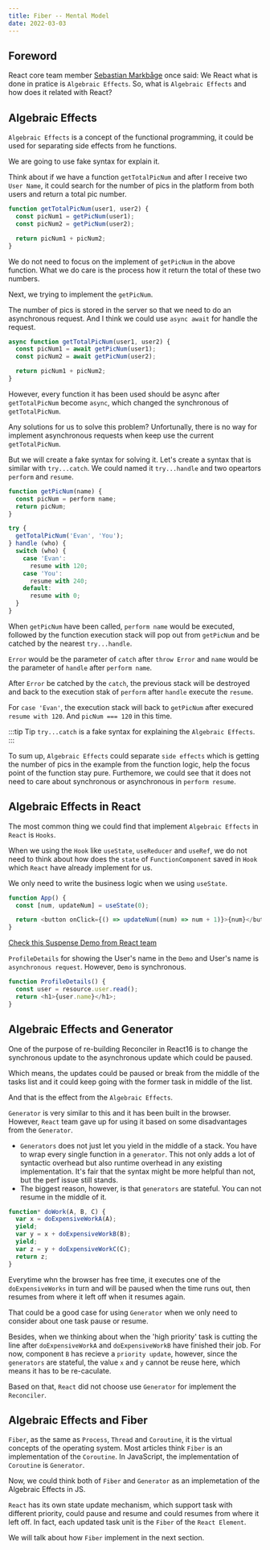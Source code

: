 ```yaml
---
title: Fiber -- Mental Model
date: 2022-03-03
---
```


## Foreword

React core team member [Sebastian Markbåge](https://github.com/sebmarkbage/) once said: We React what is done in pratice is `Algebraic Effects`. So, what is `Algebraic Effects` and how does it related with React?

## Algebraic Effects

`Algebraic Effects` is a concept of the functional programming, it could be used for separating side effects from he functions.

We are going to use fake syntax for explain it.

Think about if we have a function `getTotalPicNum` and after I receive two `User Name`, it could search for the number of pics in the platform from both users and return a total pic number.

```js
function getTotalPicNum(user1, user2) {
  const picNum1 = getPicNum(user1);
  const picNum2 = getPicNum(user2);

  return picNum1 + picNum2;
}
```

We do not need to focus on the implement of `getPicNum` in the above function. What we do care is the process how it return the total of these two numbers.

Next, we trying to implement the `getPicNum`.

The number of pics is stored in the server so that we need to do an asynchronous request. And I think we could use `async await` for handle the request.

```js
async function getTotalPicNum(user1, user2) {
  const picNum1 = await getPicNum(user1);
  const picNum2 = await getPicNum(user2);

  return picNum1 + picNum2;
}
```

However, every function it has been used should be async after `getTotalPicNum` become `async`, which changed the synchronous of `getTotalPicNum`.

Any solutions for us to solve this problem? Unfortunally, there is no way for implement asynchronous requests when keep use the current `getTotalPicNum`.

But we will create a fake syntax for solving it. Let's create a syntax that is similar with `try...catch`. We could named it `try...handle` and two opeartors `perform` and `resume`.

```js
function getPicNum(name) {
  const picNum = perform name;
  return picNum;
}

try {
  getTotalPicNum('Evan', 'You');
} handle (who) {
  switch (who) {
    case 'Evan':
      resume with 120;
    case 'You':
      resume with 240;
    default:
      resume with 0;
  }
}
```

When `getPicNum` have been called, `perform name` would be executed, followed by the function execution stack will pop out from `getPicNum` and be catched by the nearest `try...handle`.

`Error` would be the parameter of `catch` after `throw Error` and `name` would be the parameter of `handle` after `perform name`.

After `Error` be catched by the `catch`, the previous stack will be destroyed and back to the execution stak of `perform` after `handle` execute the `resume`.

For `case 'Evan'`, the execution stack will back to `getPicNum` after execured `resume with 120`. And `picNum === 120` in this time.

:::tip Tip
`try...catch` is a fake syntax for explaining the `Algebraic Effects`.
:::

To sum up, `Algebraic Effects` could separate `side effects` which is getting the number of pics in the example from the function logic, help the focus point of the function stay pure. Furthemore, we could see that it does not need to care about synchronous or asynchronous in `perform resume`.

## Algebraic Effects in React

The most common thing we could find that implement `Algebraic Effects` in `React` is `Hooks`.

When we using the `Hook` like `useState`, `useReducer` and `useRef`, we do not need to think about how does the `state` of `FunctionComponent` saved in `Hook` which `React` have already implement for us.

We only need to write the business logic when we using `useState`.

```js
function App() {
  const [num, updateNum] = useState(0);

  return <button onClick={() => updateNum((num) => num + 1)}>{num}</button>;
}
```

[Check this Suspense Demo from React team](https://codesandbox.io/s/frosty-hermann-bztrp?file=/src/index.js:152-160)

`ProfileDetails` for showing the User's name in the `Demo` and User's name is `asynchronous request`. However, `Demo` is synchronous.

```js
function ProfileDetails() {
  const user = resource.user.read();
  return <h1>{user.name}</h1>;
}
```

## Algebraic Effects and Generator

One of the purpose of re-building Reconciler in React16 is to change the synchronous update to the asynchronous update which could be paused.

Which means, the updates could be paused or break from the middle of the tasks list and it could keep going with the former task in middle of the list.

And that is the effect from the `Algebraic Effects`.

`Generator` is very similar to this and it has been built in the browser. However, `React` team gave up for using it based on some disadvantages from the `Generator`.

- `Generators` does not just let you yield in the middle of a stack. You have to wrap every single function in a `generator`. This not only adds a lot of syntactic overhead but also runtime overhead in any existing implementation. It's fair that the syntax might be more helpful than not, but the perf issue still stands.
- The biggest reason, however, is that `generators` are stateful. You can not resume in the middle of it.

```js
function* doWork(A, B, C) {
  var x = doExpensiveWorkA(A);
  yield;
  var y = x + doExpensiveWorkB(B);
  yield;
  var z = y + doExpensiveWorkC(C);
  return z;
}
```

Everytime whn the browser has free time, it executes one of the `doExpensiveWorks` in turn and will be paused when the time runs out, then resumes from where it left off when it resumes again.

That could be a good case for using `Generator` when we only need to consider about one task pause or resume.

Besides, when we thinking about when the 'high priority' task is cutting the line after `doExpensiveWorkA` and `doExpensiveWorkB` have finished their job. For now, component `B` has recieve a `priority update`, however, since the `generators` are stateful, the value `x` and `y` cannot be reuse here, which means it has to be re-caculate.

Based on that, `React` did not choose use `Generator` for implement the `Reconciler`.

## Algebraic Effects and Fiber

`Fiber`, as the same as `Process`, `Thread` and `Coroutine`, it is the virtual concepts of the operating system. Most articles think `Fiber` is an implementation of the `Coroutine`. In JavaScript, the implementation of `Coroutine` is `Generator`.

Now, we could think both of `Fiber` and `Generator` as an implemetation of the Algebraic Effects in JS.

`React` has its own state update mechanism, which support task with different priority, could pause and resume and could resumes from where it left off. In fact, each updated task unit is the `Fiber` of the `React Element`.

We will talk about how `Fiber` implement in the next section.
